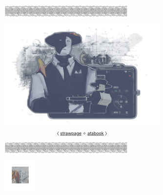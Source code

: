 <html>
    <body>

![](https://github.com/FLOWERCR0WN/FLOWERCR0WN/blob/a0657a8a2f6c1c56c6475c3ccba5669ad6067af3/Untitled283_20250914014434.png
)

![](https://github.com/FLOWERCR0WN/FLOWERCR0WN/blob/8168807e58aaf147f0675518e34173f72dc295c9/Untitled275_20250806164011.png) 

<center>

〈 [strawpage](https://basilsalbum.straw.page/) 
 ✧ [atabook](https://basilsalbum.atabook.org/) 〉

</center>

![](https://github.com/FLOWERCR0WN/FLOWERCR0WN/blob/a0657a8a2f6c1c56c6475c3ccba5669ad6067af3/Untitled283_20250914014434.png
)

<img align="left" width="100" height="100" src="https://github.com/FLOWERCR0WN/FLOWERCR0WN/blob/66ae07236eda726c0899d3138daf9114486a41a7/IMG_20250914_014759_(4096_x_1116_pixel).png">

</body> </html>

 

